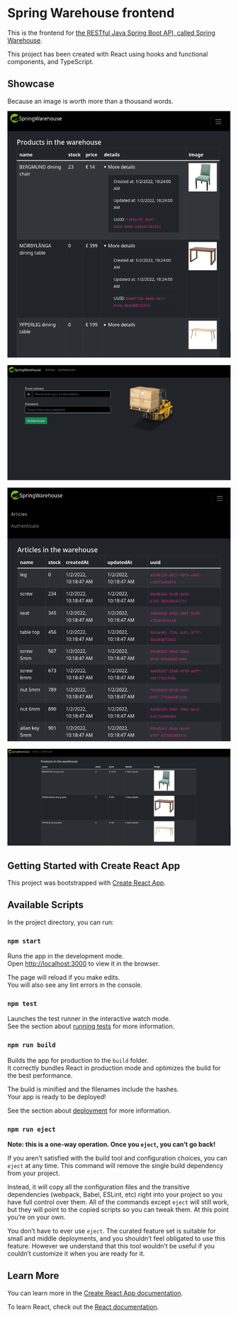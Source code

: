 # Spring Warehouse frontend

This is the frontend for [the RESTful Java Spring Boot API, called Spring Warehouse](https://github.com/averageflow/spring-warehouse).

This project has been created with React using hooks and functional components, and TypeScript.

## Showcase

Because an image is worth more than a thousand words.

<!--suppress HtmlDeprecatedAttribute -->
<p align="center">
  <img src="storage/screenshots/1.png" alt="Spring Warehouse Frontend Showcase 1"/>
</p>

<!--suppress HtmlDeprecatedAttribute -->
<p align="center">
  <img src="storage/screenshots/2.png" alt="Spring Warehouse Frontend Showcase 2"/>
</p>

<!--suppress HtmlDeprecatedAttribute -->
<p align="center">
  <img src="storage/screenshots/3.png" alt="Spring Warehouse Frontend Showcase 3"/>
</p>

<!--suppress HtmlDeprecatedAttribute -->
<p align="center">
  <img src="storage/screenshots/4.png" alt="Spring Warehouse Frontend Showcase 4"/>
</p>

## Getting Started with Create React App

This project was bootstrapped with [Create React App](https://github.com/facebook/create-react-app).

## Available Scripts

In the project directory, you can run:

### `npm start`

Runs the app in the development mode.\
Open [http://localhost:3000](http://localhost:3000) to view it in the browser.

The page will reload if you make edits.\
You will also see any lint errors in the console.

### `npm test`

Launches the test runner in the interactive watch mode.\
See the section about [running tests](https://facebook.github.io/create-react-app/docs/running-tests) for more information.

### `npm run build`

Builds the app for production to the `build` folder.\
It correctly bundles React in production mode and optimizes the build for the best performance.

The build is minified and the filenames include the hashes.\
Your app is ready to be deployed!

See the section about [deployment](https://facebook.github.io/create-react-app/docs/deployment) for more information.

### `npm run eject`

**Note: this is a one-way operation. Once you `eject`, you can’t go back!**

If you aren’t satisfied with the build tool and configuration choices, you can `eject` at any time. This command will remove the single build dependency from your project.

Instead, it will copy all the configuration files and the transitive dependencies (webpack, Babel, ESLint, etc) right into your project so you have full control over them. All of the commands except `eject` will still work, but they will point to the copied scripts so you can tweak them. At this point you’re on your own.

You don’t have to ever use `eject`. The curated feature set is suitable for small and middle deployments, and you shouldn’t feel obligated to use this feature. However we understand that this tool wouldn’t be useful if you couldn’t customize it when you are ready for it.

## Learn More

You can learn more in the [Create React App documentation](https://facebook.github.io/create-react-app/docs/getting-started).

To learn React, check out the [React documentation](https://reactjs.org/).
